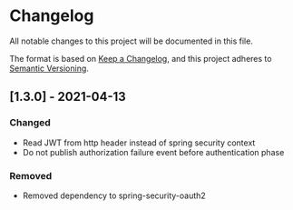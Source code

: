 # Changelog
All notable changes to this project will be documented in this file.

The format is based on [Keep a Changelog](https://keepachangelog.com/en/1.0.0/),
and this project adheres to [Semantic Versioning](https://semver.org/spec/v2.0.0.html).

[//]: # (## [Unreleased])
[//]: # (### Added)
[//]: # (### Changed)
[//]: # (### Removed)

## [1.3.0] - 2021-04-13
### Changed
- Read JWT from http header instead of spring security context
- Do not publish authorization failure event before authentication phase
### Removed
- Removed dependency to spring-security-oauth2

